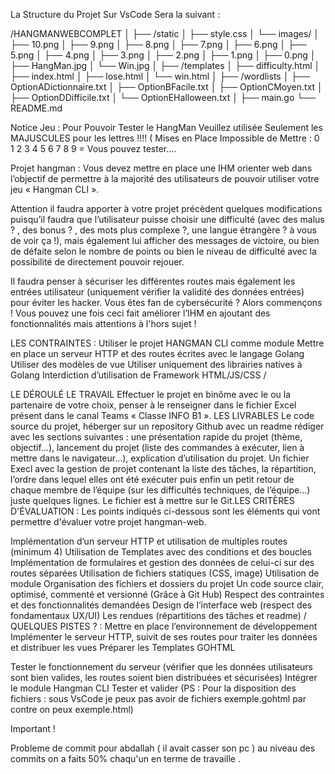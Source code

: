 La Structure du Projet Sur VsCode Sera la suivant : 

/HANGMANWEBCOMPLET
│
├── /static
│   ├── style.css
│   └── images/
│   ├── 10.png
│   ├── 9.png
│   ├── 8.png
│   ├── 7.png
│   ├── 6.png
│   ├── 5.png
│   ├── 4.png
│   ├── 3.png
│   ├── 2.png
│   ├── 1.png
│   ├── 0.png
│   ├── HangMan.jpg
│   └── Win.jpg
│
├── /templates
│   ├── difficulty.html
│   ├── index.html
│   ├── lose.html
│   └── win.html
│ 
├── /wordlists
│   ├── OptionADictionnaire.txt
│   ├── OptionBFacile.txt
│   ├── OptionCMoyen.txt
│   ├── OptionDDifficile.txt
│   └── OptionEHalloween.txt
│
├── main.go
└── README.md

Notice Jeu :
Pour Pouvoir Tester le HangMan Veuillez utilisée Seulement les MAJUSCULES pour les lettres !!!! ( Mises en Place Impossible de Mettre : 0 1 2 3 4 5 6 7 8 9 = Vous pouvez tester....


Projet hangman : Vous devez mettre en place une IHM orienter web dans l’objectif de permettre à la majorité des
utilisateurs de pouvoir utiliser votre jeu « Hangman CLI ». 

Attention il faudra apporter à votre
projet précèdent quelques modifications puisqu’il faudra que l’utilisateur puisse choisir une
difficulté (avec des malus ? , des bonus ? , des mots plus complexe ?, une langue étrangère ? à
vous de voir ça !), mais également lui afficher des messages de victoire, ou bien de défaite selon
le nombre de points ou bien le niveau de difficulté avec la possibilité de directement pouvoir
rejouer. 

Il faudra penser à sécuriser les différentes routes mais également les entrées utilisateur
(uniquement vérifier la validité des données entrées) pour éviter les hacker. Vous êtes fan de
cybersécurité ? Alors commençons ! Vous pouvez une fois ceci fait améliorer l’IHM en ajoutant
des fonctionnalités mais attentions à l'hors sujet !


LES CONTRAINTES : Utiliser le projet HANGMAN CLI comme module
Mettre en place un serveur HTTP et des routes écrites avec le langage Golang
Utiliser des modèles de vue
Utiliser uniquement des librairies natives à Golang
Interdiction d’utilisation de Framework HTML/JS/CSS / 


LE DÉROULÉ  LE TRAVAIL
Effectuer le projet en binôme avec le ou la partenaire de votre choix, penser à le renseigner dans le
fichier Excel présent dans le canal Teams « Classe INFO B1 ».
LES LIVRABLES
Le code source du projet, héberger sur un repository Github avec un readme rédiger avec les sections
suivantes : une présentation rapide du projet (thème, objectif…), lancement du projet (liste des
commandes à exécuter, lien à mettre dans le navigateur…), explication d’utilisation du projet.
Un fichier Execl avec la gestion de projet contenant la liste des tâches, la répartition, l’ordre dans lequel
elles ont été exécuter puis enfin un petit retour de chaque membre de l’équipe (sur les difficultés
techniques, de l’équipe…) juste quelques lignes. Le fichier est à mettre sur le Git.LES CRITÈRES
D'ÉVALUATION : Les points indiqués ci-dessous sont les éléments qui vont permettre d'évaluer votre projet
hangman-web.


Implémentation d’un serveur HTTP et
utilisation de multiples routes (minimum 4)
Utilisation de Templates avec des
conditions et des boucles
Implémentation de formulaires et gestion
des données de celui-ci sur des routes
séparées
Utilisation de fichiers statiques (CSS, image)
Utilisation de module
Organisation des fichiers et dossiers du projet
Un code source clair, optimisé, commenté et
versionné (Grâce à Git Hub)
Respect des contraintes et des fonctionnalités
demandées
Design de l’interface web (respect des
fondamentaux UX/UI)
Les rendues (répartitions des tâches et readme) / QUELQUES
PISTES ? : Mettre en place
l’environnement de
développement
Implémenter le serveur HTTP,
suivit de ses routes pour traiter
les données et distribuer les vues
Préparer les Templates
GOHTML


Tester le fonctionnement du serveur
(vérifier que les données utilisateurs
sont bien valides, les routes soient
bien distribuées et sécurisées) Intégrer le module
Hangman CLI
Tester et valider
(PS : Pour la disposition des fichiers : sous VsCode je peux pas avoir de fichiers exemple.gohtml par contre on peux exemple.html) 


Important ! 

Probleme de commit pour abdallah ( il avait casser son pc ) au niveau des commits on a faits 50% chaqu'un en terme de travaille . 

